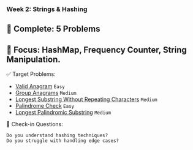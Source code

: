 ### Week 2: Strings & Hashing

## 📌 Complete: 5 Problems
## 🔹 Focus: HashMap, Frequency Counter, String Manipulation.


✅ Target Problems:

- [Valid Anagram](https://leetcode.com/problems/valid-anagram/) `Easy`
- [Group Anagrams](https://leetcode.com/problems/group-anagrams/) `Medium`
- [Longest Substring Without Repeating Characters](https://leetcode.com/problems/longest-substring-without-repeating-characters/) `Medium`
- [Palindrome Check](https://leetcode.com/problems/valid-palindrome/description/) `Easy`
- [Longest Palindromic Substring](https://leetcode.com/problems/longest-palindromic-substring/) `Medium`

📅 Check-in Questions:
```
Do you understand hashing techniques?
Do you struggle with handling edge cases?
```